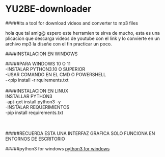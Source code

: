 # YU2BE-downloader
#####its a tool for download videos and converter to mp3 files

hola que tal amig@ espero este herramien te sirva de mucho,
esta es una plicacion que descarga videos de youtube con el link y 
lo convierte en un archivo mp3 la diseñe con el fin practicar un poco.

####INSTALACION EN WINDOWS

#####PARA WINDOWS 10 O 11<br>
-INSTALAR PYTHON3.10 O SUPERIOR<br>
-USAR COMANDO EN EL CMD O POWERSHELL<br>
-<pip install -r rquirements.txt<br>
<br>
####INSTALACION EN LINUX<br>
INSTALLAR PYTHON3<br>
-apt-get install python3 -y<br>
-INSTALAR REQUERIMIENTOS<br>
-pip install requirements.txt<br>
<br>
<br>


#####RECUERDA ESTA UNA INTERFAZ GRAFICA SOLO FUNCIONA EN ENTORNOS DE ESCRITORIO

#####python3 for windows
[python3 for windows](https://www.python.org/downloads/ "python3 for windows")

